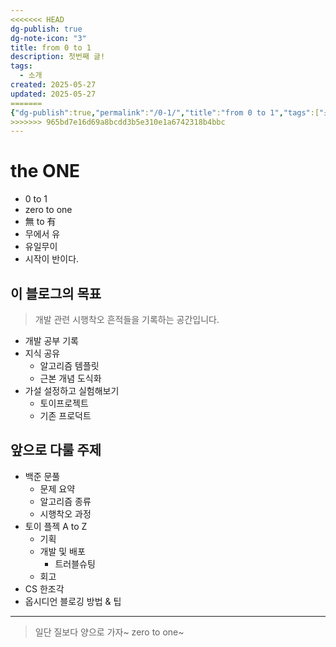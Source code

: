 ```yaml
---
<<<<<<< HEAD
dg-publish: true
dg-note-icon: "3"
title: from 0 to 1
description: 첫번째 글!
tags:
  - 소개
created: 2025-05-27
updated: 2025-05-27
=======
{"dg-publish":true,"permalink":"/0-1/","title":"from 0 to 1","tags":["소개"],"noteIcon":"3","created":"2025-06-09T19:19:03.101+09:00","updated":"2025-06-09T19:57:31.376+09:00"}
>>>>>>> 965bd7e16d69a8bcdd3b5e310e1a6742318b4bbc
---
```

# the ONE
- 0 to 1
- zero to one
- 無 to 有
- 무에서 유
- 유일무이
- 시작이 반이다.

## 이 블로그의 목표
> 개발 관련 시행착오 흔적들을 기록하는 공간입니다.

- 개발 공부 기록
- 지식 공유
	- 알고리즘 템플릿
	- 근본 개념 도식화
- 가설 설정하고 실험해보기
	- 토이프로젝트
	- 기존 프로덕트

## 앞으로 다룰 주제

- 백준 문풀
	- 문제 요약
	- 알고리즘 종류
	- 시행착오 과정
- 토이 플젝 A to Z
	- 기획
	- 개발 및 배포
		- 트러블슈팅
	- 회고
- CS 한조각
- 옵시디언 블로깅 방법 & 팁

---

> 일단 질보다 양으로 가자~ zero to one~
